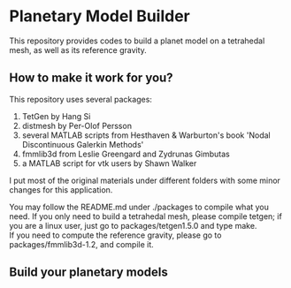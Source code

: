Planetary Model Builder 
================================================================
This repository provides codes to build a planet model on a tetrahedal mesh,
as well as its reference gravity. 

How to make it work for you? 
----------------------------------------------------------------
This repository uses several packages:  
1. TetGen by Hang Si  
2. distmesh by Per-Olof Persson  
3. several MATLAB scripts from Hesthaven & Warburton's book 'Nodal Discontinuous Galerkin Methods'  
4. fmmlib3d from Leslie Greengard and Zydrunas Gimbutas  
5. a MATLAB script for vtk users by Shawn Walker

I put most of the original materials under different folders 
with some minor changes for this application.


You may follow the README.md under ./packages to compile what you need. 
If you only need to build a tetrahedal mesh, please compile tetgen; if you are a linux user, just go to packages/tetgen1.5.0 and type make.   
If you need to compute the reference gravity, please go to packages/fmmlib3d-1.2, and compile it.  


Build your planetary models
-----------------------------------------------------------------

